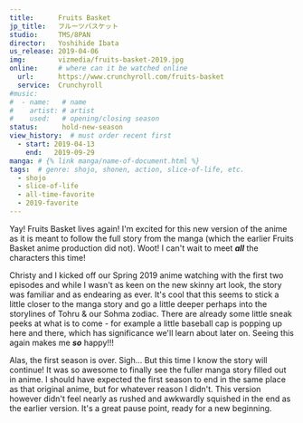 ```yaml
---
title:      Fruits Basket
jp_title:   フルーツバスケット
studio:     TMS/8PAN
director:   Yoshihide Ibata
us_release: 2019-04-06 
img:        vizmedia/fruits-basket-2019.jpg 
online:     # where can it be watched online
  url:      https://www.crunchyroll.com/fruits-basket
  service:  Crunchyroll
#music:
#  - name:   # name
#    artist: # artist
#    used:   # opening/closing season
status:      hold-new-season
view_history:  # must order recent first
  - start: 2019-04-13 
    end:   2019-09-29
manga: # {% link manga/name-of-document.html %}
tags:  # genre: shojo, shonen, action, slice-of-life, etc.
  - shojo
  - slice-of-life
  - all-time-favorite
  - 2019-favorite
---
```


Yay! Fruits Basket lives again! I'm excited for this new version of the anime as it is meant to follow the full story from the manga (which the earlier Fruits Basket anime production did not). Woot! I can't wait to meet __*all*__ the characters this time!

Christy and I kicked off our Spring 2019 anime watching with the first two episodes and while I wasn't as keen on the new skinny art look, the story was familiar and as endearing as ever. It's cool that this seems to stick a little closer to the manga story and go a little deeper perhaps into the storylines of Tohru & our Sohma zodiac. There are already some little sneak peeks at what is to come - for example a little baseball cap is popping up here and there, which has significance we'll learn about later on. Seeing this again makes me __*so*__ happy!!!

Alas, the first season is over. Sigh... But this time I know the story will continue! It was so awesome to finally see the fuller manga story filled out in anime. I should have expected the first season to end in the same place as that original anime, but for whatever reason I didn't. This version however didn't feel nearly as rushed and awkwardly squished in the end as the earlier version. It's a great pause point, ready for a new beginning.